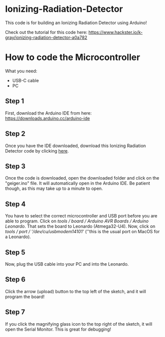 # Ionizing-Radiation-Detector
This code is for building an Ionizing Radiation Detector using Arduino!

Check out the tutorial for this code here:
https://www.hackster.io/k-gray/ionizing-radiation-detector-a0a782

# How to code the Microcontroller

What you need:
* USB-C cable
* PC

## Step 1
First, download the Arduino IDE from here:
https://downloads.arduino.cc/arduino-ide

## Step 2
Once you have the IDE downloaded, download this Ionizing Radiation Detector code by clicking [here](https://github.com/Kgray44/Ionizing-Radiation-Detector/archive/refs/heads/main.zip).

## Step 3
Once the code is downloaded, open the downloaded folder and click on the "geiger.ino" file.  It will automatically open in the Arduino IDE.  Be patient though, as this may take up to a minute to open.

## Step 4
You have to select the correct microcontroller and USB port before you are able to program.  Click on *tools / board / Arduino AVR Boards / Arduino Leonardo*.  That sets the board to Leonardo (Atmega32-U4).  Now, click on *tools / port / '/dev/cu/usbmodem14101'* (''this is the usual port on MacOS for a Leonardo).

## Step 5
Now, plug the USB cable into your PC and into the Leonardo.

## Step 6
Click the arrow (upload) button to the top left of the sketch, and it will program the board!

## Step 7
If you click the magnifying glass icon to the top right of the sketch, it will open the Serial Monitor.  This is great for debugging!
